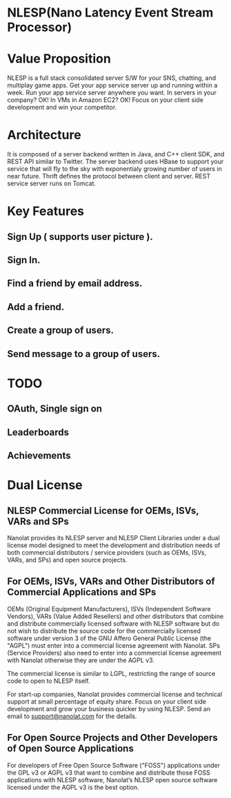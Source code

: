 NLESP(Nano Latency Event Stream Processor)
=====
# Value Proposition
NLESP is a full stack consolidated server S/W for your SNS, chatting, and multiplay game apps.
Get your app service server up and running within a week. 
Run your app service server anywhere you want. In servers in your company? OK! In VMs in Amazon EC2? OK!
Focus on your client side development and win your competitor.

# Architecture
It is composed of a server backend written in Java, and C++ client SDK, and REST API similar to Twitter.
The server backend uses HBase to support your service that will fly to the sky with exponentialy growing number of users in near future.
Thrift defines the protocol between client and server. REST service server runs on Tomcat.

# Key Features
## Sign Up ( supports user picture ).
## Sign In.
## Find a friend by email address.
## Add a friend. 
## Create a group of users.
## Send message to a group of users.
 
# TODO
## OAuth, Single sign on
## Leaderboards
## Achievements

# Dual License
## NLESP Commercial License for OEMs, ISVs, VARs and SPs
 
Nanolat provides its NLESP server and NLESP Client Libraries under a dual license model designed to meet the development and distribution needs of both commercial distributors / service providers (such as OEMs, ISVs, VARs, and SPs) and open source projects.
 
## For OEMs, ISVs, VARs and Other Distributors of Commercial Applications and SPs

OEMs (Original Equipment Manufacturers), ISVs (Independent Software Vendors), VARs (Value Added Resellers) and other distributors that combine and distribute commercially licensed software with NLESP software but do not wish to distribute the source code for the commercially licensed software under version 3 of the GNU Affero General Public License (the "AGPL") must enter into a commercial license agreement with Nanolat.
SPs (Service Providers) also need to enter into a commercial license agreement with Nanolat otherwise they are under the AGPL v3.

The commercial license is similar to LGPL, restricting the range of source code to open to NLESP itself.

For start-up companies, Nanolat provides commercial license and technical support at small percentage of equity share. 
Focus on your client side development and grow your business quicker by using NLESP. 
Send an email to support@nanolat.com for the details.

## For Open Source Projects and Other Developers of Open Source Applications
 
For developers of Free Open Source Software ("FOSS") applications under the GPL v3 or AGPL v3 that want to combine and distribute those FOSS applications with NLESP software, Nanolat’s NLESP open source software licensed under the AGPL v3 is the best option.
